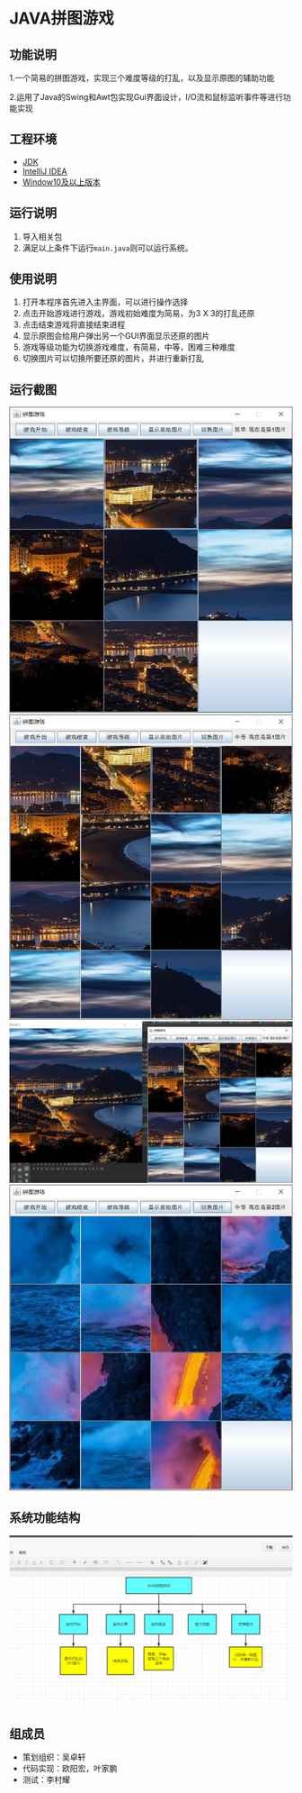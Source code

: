 # JAVA拼图游戏

## 功能说明

1.一个简易的拼图游戏，实现三个难度等级的打乱，以及显示原图的辅助功能

2.运用了Java的Swing和Awt包实现Gui界面设计，I/O流和鼠标监听事件等进行功能实现


## 工程环境

* [JDK](http://www.oracle.com/technetwork/java/javase/downloads/jdk8-downloads-2133151.html)
* [IntelliJ IDEA](https://www.jetbrains.com/idea/)
* [Window10及以上版本](https://www.microsoft.com/en-us/windows?wa=wsignin1.0)

## 运行说明

1. 导入相关包
2. 满足以上条件下运行`main.java`则可以运行系统。

## 使用说明

1. 打开本程序首先进入主界面，可以进行操作选择
2. 点击开始游戏进行游戏，游戏初始难度为简易，为3 X 3的打乱还原
3. 点击结束游戏将直接结束进程
4. 显示原图会给用户弹出另一个GUI界面显示还原的图片
5. 游戏等级功能为切换游戏难度，有简易，中等，困难三种难度
6. 切换图片可以切换所要还原的图片，并进行重新打乱

## 运行截图

![jietu1](https://raw.githubusercontent.com/mm4n/-/main/%E8%BF%90%E8%A1%8C%E6%88%AA%E5%9B%BE1.png)
![jietu2](https://raw.githubusercontent.com/mm4n/-/main/%E8%BF%90%E8%A1%8C%E6%88%AA%E5%9B%BE2.png)
![jietu3](https://raw.githubusercontent.com/mm4n/-/main/%E8%BF%90%E8%A1%8C%E6%88%AA%E5%9B%BE3.png)
![jietu4](https://github.com/mm4n/-/blob/main/%E8%BF%90%E8%A1%8C%E6%88%AA%E5%9B%BE4.png)

## 系统功能结构

![gntu](https://raw.githubusercontent.com/mm4n/-/main/%E5%8A%9F%E8%83%BD%E7%BB%93%E6%9E%84%E5%9B%BE.png)

## 组成员
* 策划组织：吴卓轩
* 代码实现：欧阳宏，叶家鹏
* 测试：李村耀
